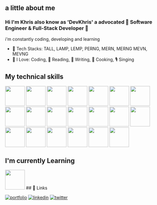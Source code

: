 
## a little about me
### Hi I'm Khris also know as 'DevKhris' a advocated :tada: Software Engineer & Full-Stack Developer :tada: 
i'm constantly coding, developing and learning

- 🧰 Tech Stacks: TALL, LAMP, LEMP, PERNG, MERN, MERNG MEVN, MEVNG
- 💙 I Love: Coding, 📘 Reading, 📝 Writing, 🍘 Cooking, 🎙️ Singing

## My technical skills
<img src="https://cdn.jsdelivr.net/gh/devicons/devicon/icons/vscode/vscode-original.svg" width=64 height=64 /> <img src="https://cdn.jsdelivr.net/gh/devicons/devicon/icons/git/git-original.svg" width=64 height=64 /> <img src="https://cdn.jsdelivr.net/gh/devicons/devicon/icons/github/github-original.svg" width=64 height=64 /> <img src="https://cdn.jsdelivr.net/gh/devicons/devicon/icons/html5/html5-plain-wordmark.svg" width=64 height=64 /> <img src="https://cdn.jsdelivr.net/gh/devicons/devicon/icons/css3/css3-plain-wordmark.svg" width=64 height=64 /> <img src="https://cdn.jsdelivr.net/gh/devicons/devicon/icons/javascript/javascript-plain.svg" width=64 height=64 /> 
 <img src="https://cdn.jsdelivr.net/gh/devicons/devicon/icons/typescript/typescript-original.svg" width=64 height=64/> <img src="https://cdn.jsdelivr.net/gh/devicons/devicon/icons/nodejs/nodejs-plain.svg" width=64 height=64 /> <img src="https://cdn.jsdelivr.net/gh/devicons/devicon/icons/react/react-original.svg" width=64 height=64 /> <img src="https://cdn.jsdelivr.net/gh/devicons/devicon/icons/vuejs/vuejs-original.svg" width=64 height=64 /> <img src="https://cdn.jsdelivr.net/gh/devicons/devicon/icons/php/php-plain.svg" width=64 height=64 /> <img src="https://cdn.jsdelivr.net/gh/devicons/devicon/icons/laravel/laravel-plain.svg" width=64 height=64 /> <img src="https://cdn.jsdelivr.net/gh/devicons/devicon/icons/mongodb/mongodb-plain.svg" width=64 height=64 /> <img src="https://cdn.jsdelivr.net/gh/devicons/devicon/icons/mysql/mysql-plain-wordmark.svg" width=64 height=64 /> <img src="https://cdn.jsdelivr.net/gh/devicons/devicon/icons/postgresql/postgresql-plain-wordmark.svg"  width=64 height=64  /> <img src="https://cdn.jsdelivr.net/gh/devicons/devicon/icons/graphql/graphql-plain.svg" width=64 height=64  />
<img src="https://cdn.jsdelivr.net/gh/devicons/devicon/icons/redux/redux-original.svg" width=64 height=64 />
<img src="https://cdn.jsdelivr.net/gh/devicons/devicon/icons/nestjs/nestjs-plain.svg" width=64 height=64/>
<img src="https://cdn.jsdelivr.net/gh/devicons/devicon/icons/nextjs/nextjs-original.svg" width=64 height=64/>
<img src="https://cdn.jsdelivr.net/gh/devicons/devicon/icons/redis/redis-plain.svg" width=64 height=64/> 
## I'm currently Learning
<img src="https://cdn.jsdelivr.net/gh/devicons/devicon/icons/python/python-plain.svg" width=64 height=64/>
## 🔗 Links

[![portfolio](https://img.shields.io/badge/my_portfolio-000?style=for-the-badge&logo=ko-fi&logoColor=white)](https://devkhris.com/)
[![linkedin](https://img.shields.io/badge/linkedin-0A66C2?style=for-the-badge&logo=linkedin&logoColor=white)](https://www.linkedin.com/in/devkhris)
[![twitter](https://img.shields.io/badge/twitter-1DA1F2?style=for-the-badge&logo=twitter&logoColor=white)](https://twitter.com/devkhris)


